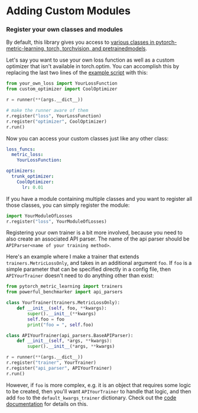 # Adding Custom Modules

### Register your own classes and modules
By default, this library gives you access to [various classes in pytorch-metric-learning, torch, torchvision, and pretrainedmodels](index.md#modules-that-can-be-benchmarked).

Let's say you want to use your own loss function as well as a custom optimizer that isn't available in torch.optim. You can accomplish this by replacing the last two lines of the [example script](https://github.com/KevinMusgrave/powerful-benchmarker/blob/master/examples/run.py) with this:

```python
from your_own_loss import YourLossFunction
from custom_optimizer import CoolOptimizer

r = runner(**(args.__dict__))

# make the runner aware of them
r.register("loss", YourLossFunction)
r.register("optimizer", CoolOptimizer)
r.run()
```

Now you can access your custom classes just like any other class:
```yaml
loss_funcs:
  metric_loss: 
    YourLossFunction:

optimizers:
  trunk_optimizer:
    CoolOptimizer:
      lr: 0.01
```

If you have a module containing multiple classes and you want to register all those classes, you can simply register the module:
```python
import YourModuleOfLosses
r.register("loss", YourModuleOfLosses)
```

Registering your own trainer is a bit more involved, because you need to also create an associated API parser. The name of the api parser should be ```APIParser<name of your training method>```.

Here's an example where I make a trainer that extends ```trainers.MetricLossOnly```, and takes in an additional argument ```foo```. If ```foo``` is a simple parameter that can be specified directly in a config file, then ```APIYourTrainer``` doesn't need to do anything other than exist:

```python
from pytorch_metric_learning import trainers
from powerful_benchmarker import api_parsers

class YourTrainer(trainers.MetricLossOnly):
    def __init__(self, foo, **kwargs):
        super().__init__(**kwargs)
        self.foo = foo
        print("foo = ", self.foo)

class APIYourTrainer(api_parsers.BaseAPIParser):
	def __init__(self, *args, **kwargs):
		super().__init__(*args, **kwargs)

r = runner(**(args.__dict__))
r.register("trainer", YourTrainer)
r.register("api_parser", APIYourTrainer)
r.run()
```

However, if ```foo``` is more complex, e.g. it is an object that requires some logic to be created, then you'll want ```APIYourTrainer``` to handle that logic, and then add ```foo``` to the ```default_kwargs_trainer``` dictionary. Check out the [code documentation](../code/api_parsers) for details on this.